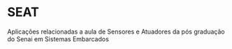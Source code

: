 # SEAT
Aplicações relacionadas a aula de Sensores e Atuadores da pós graduação do Senai em Sistemas Embarcados
